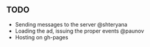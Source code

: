 ## TODO

* Sending messages to the server @shteryana
* Loading the ad, issuing the proper events @paunov
* Hosting on gh-pages
